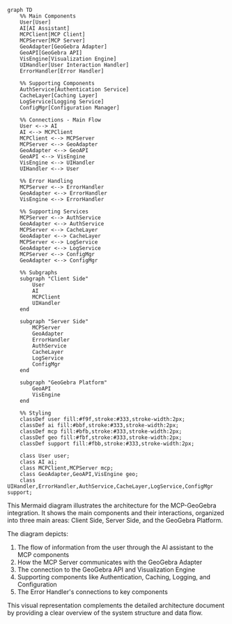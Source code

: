 ```mermaid
graph TD
    %% Main Components
    User[User]
    AI[AI Assistant]
    MCPClient[MCP Client]
    MCPServer[MCP Server]
    GeoAdapter[GeoGebra Adapter]
    GeoAPI[GeoGebra API]
    VisEngine[Visualization Engine]
    UIHandler[User Interaction Handler]
    ErrorHandler[Error Handler]
    
    %% Supporting Components
    AuthService[Authentication Service]
    CacheLayer[Caching Layer]
    LogService[Logging Service]
    ConfigMgr[Configuration Manager]
    
    %% Connections - Main Flow
    User <--> AI
    AI <--> MCPClient
    MCPClient <--> MCPServer
    MCPServer <--> GeoAdapter
    GeoAdapter <--> GeoAPI
    GeoAPI <--> VisEngine
    VisEngine <--> UIHandler
    UIHandler <--> User
    
    %% Error Handling
    MCPServer <--> ErrorHandler
    GeoAdapter <--> ErrorHandler
    VisEngine <--> ErrorHandler
    
    %% Supporting Services
    MCPServer <--> AuthService
    GeoAdapter <--> AuthService
    MCPServer <--> CacheLayer
    GeoAdapter <--> CacheLayer
    MCPServer <--> LogService
    GeoAdapter <--> LogService
    MCPServer <--> ConfigMgr
    GeoAdapter <--> ConfigMgr
    
    %% Subgraphs
    subgraph "Client Side"
        User
        AI
        MCPClient
        UIHandler
    end
    
    subgraph "Server Side"
        MCPServer
        GeoAdapter
        ErrorHandler
        AuthService
        CacheLayer
        LogService
        ConfigMgr
    end
    
    subgraph "GeoGebra Platform"
        GeoAPI
        VisEngine
    end
    
    %% Styling
    classDef user fill:#f9f,stroke:#333,stroke-width:2px;
    classDef ai fill:#bbf,stroke:#333,stroke-width:2px;
    classDef mcp fill:#bfb,stroke:#333,stroke-width:2px;
    classDef geo fill:#fbf,stroke:#333,stroke-width:2px;
    classDef support fill:#fbb,stroke:#333,stroke-width:2px;
    
    class User user;
    class AI ai;
    class MCPClient,MCPServer mcp;
    class GeoAdapter,GeoAPI,VisEngine geo;
    class UIHandler,ErrorHandler,AuthService,CacheLayer,LogService,ConfigMgr support;
```

This Mermaid diagram illustrates the architecture for the MCP-GeoGebra integration. It shows the main components and their interactions, organized into three main areas: Client Side, Server Side, and the GeoGebra Platform.

The diagram depicts:
1. The flow of information from the user through the AI assistant to the MCP components
2. How the MCP Server communicates with the GeoGebra Adapter
3. The connection to the GeoGebra API and Visualization Engine
4. Supporting components like Authentication, Caching, Logging, and Configuration
5. The Error Handler's connections to key components

This visual representation complements the detailed architecture document by providing a clear overview of the system structure and data flow.


